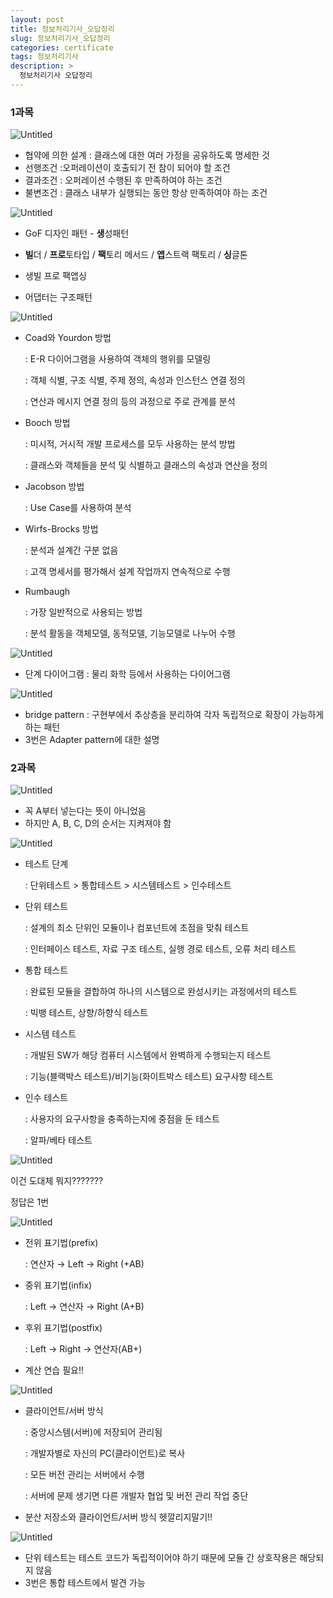 ```yaml
---
layout: post
title: 정보처리기사_오답정리
slug: 정보처리기사_오답정리
categories: certificate
tags: 정보처리기사
description: >
  정보처리기사 오답정리
---
```


### 1과목

![Untitled](https://s3-us-west-2.amazonaws.com/secure.notion-static.com/fbb20c48-3b24-421a-a241-33aeb6080fd8/Untitled.png)

- 협약에 의한 설계 : 클래스에 대한 여러 가정을 공유하도록 명세한 것
- 선행조건 :오퍼레이션이 호출되기 전 참이 되어야 할 조건
- 결과조건 : 오퍼레이션 수행된 후 만족하여야 하는 조건
- 불변조건 : 클래스 내부가 실행되는 동안 항상 만족하여야 하는 조건

![Untitled](https://s3-us-west-2.amazonaws.com/secure.notion-static.com/c98a94ec-5ef7-4b14-a587-572667886bd2/Untitled.png)

- GoF 디자인 패턴 - **생**성패턴
- **빌**더 / **프로**토타입 / **팩**토리 메서드 / **앱**스트랙 팩토리 / **싱**글톤
- 생빌 프로 팩앱싱

- 어댑터는 구조패턴

![Untitled](https://s3-us-west-2.amazonaws.com/secure.notion-static.com/ad87d3ec-dea8-445c-b8b3-f580330f86ea/Untitled.png)

- Coad와 Yourdon 방법
    
    : E-R 다이어그램을 사용하여 객체의 행위를 모델링
    
    : 객체 식별, 구조 식별, 주제 정의, 속성과 인스턴스 연결 정의
    
    : 연산과 메시지 연결 정의 등의 과정으로 주로 관계를 분석
    
- Booch 방법
    
    : 미시적, 거시적 개발 프로세스를 모두 사용하는 분석 방법
    
    : 클래스와 객체들을 분석 및 식별하고 클래스의 속성과 연산을 정의
    
- Jacobson 방법
    
    : Use Case를 사용하여 분석
    
- Wirfs-Brocks 방법
    
    : 분석과 설계간 구분 없음
    
    : 고객 명세서를 평가해서 설계 작업까지 연속적으로 수행
    
- Rumbaugh
    
    : 가장 일반적으로 사용되는 방법
    
    : 분석 활동을 객체모델, 동적모델, 기능모델로 나누어 수행
    

![Untitled](https://s3-us-west-2.amazonaws.com/secure.notion-static.com/71be1c94-403b-4064-a7e4-3f1a762545b9/Untitled.png)

- 단계 다이어그램 : 물리 화학 등에서 사용하는 다이어그램

![Untitled](https://s3-us-west-2.amazonaws.com/secure.notion-static.com/586185d6-450d-4b5d-bdd2-111ad3f547c7/Untitled.png)

- bridge pattern : 구현부에서 추상층을 분리하여 각자 독립적으로 확장이 가능하게 하는 패턴
- 3번은 Adapter pattern에 대한 설명

### 2과목

![Untitled](https://s3-us-west-2.amazonaws.com/secure.notion-static.com/08435f16-b9ca-4a6b-92b9-3e95aab3625e/Untitled.png)

- 꼭 A부터 넣는다는 뜻이 아니었음
- 하지만 A, B, C, D의 순서는 지켜져야 함

![Untitled](https://s3-us-west-2.amazonaws.com/secure.notion-static.com/3a005a57-9a40-4019-87f8-df7a4d1a2dc2/Untitled.png)

- 테스트 단계
    
    : 단위테스트 > 통합테스트 > 시스템테스트 > 인수테스트
    
- 단위 테스트
    
    : 설계의 최소 단위인 모듈이나 컴포넌트에 초점을 맞춰 테스트
    
    : 인터페이스 테스트, 자료 구조 테스트, 실행 경로 테스트, 오류 처리 테스트
    
- 통합 테스트
    
    : 완료된 모듈을 결합하여 하나의 시스템으로 완성시키는 과정에서의 테스트
    
    : 빅뱅 테스트, 상향/하향식 테스트
    
- 시스템 테스트
    
    : 개발된 SW가 해당 컴퓨터 시스템에서 완벽하게 수행되는지 테스트
    
    : 기능(블랙박스 테스트)/비기능(화이트박스 테스트) 요구사항 테스트
    
- 인수 테스트
    
    : 사용자의 요구사항을 충족하는지에 중점을 둔 테스트
    
    : 알파/베타 테스트
    

![Untitled](https://s3-us-west-2.amazonaws.com/secure.notion-static.com/23ee6293-b230-4893-976f-5b431727ac85/Untitled.png)

이건 도대체 뭐지???????

정답은 1번

![Untitled](https://s3-us-west-2.amazonaws.com/secure.notion-static.com/8dd1c281-827d-42b2-b432-5ac43c05cb0a/Untitled.png)

- 전위 표기법(prefix)
    
    : 연산자 → Left → Right (+AB)
    
- 중위 표기법(infix)
    
    : Left → 연산자 → Right (A+B)
    
- 후위 표기법(postfix)
    
    : Left → Right → 연산자(AB+)
    
- 계산 연습 필요!!

![Untitled](https://s3-us-west-2.amazonaws.com/secure.notion-static.com/62083e72-c75f-4cc3-b8cd-1e6c524d0237/Untitled.png)

- 클라이언트/서버 방식
    
    : 중앙시스템(서버)에 저장되어 관리됨
    
    : 개발자별로 자신의 PC(클라이언트)로 복사
    
    : 모든 버전 관리는 서버에서 수행
    
    : 서버에 문제 생기면 다른 개발자 협업 및 버전 관리 작업 중단
    
- 분산 저장소와 클라이언트/서버 방식 헷깔리지말기!!

![Untitled](https://s3-us-west-2.amazonaws.com/secure.notion-static.com/ee11406b-a9c6-4353-a038-018faf190216/Untitled.png)

- 단위 테스트는 테스트 코드가 독립적이어야 하기 때문에 모듈 간 상호작용은 해당되지 않음
- 3번은 통합 테스트에서 발견 가능